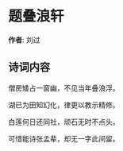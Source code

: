 # 题叠浪轩

**作者**: 刘过

## 诗词内容

僧房矮占一窗幽，不见当年叠浪浮。

湖已为田知幻化，律更以教示精修。

白莲何日还同社，顽石无时不点头。

可惜能诗张孟辈，却无一字此间留。

